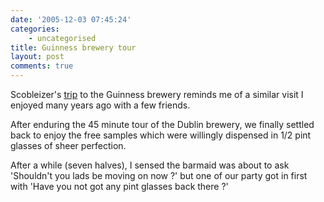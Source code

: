 ```yaml
---
date: '2005-12-03 07:45:24'
categories:
    - uncategorised
title: Guinness brewery tour
layout: post
comments: true
---
```


Scobleizer's
[trip](http://scobleizer.wordpress.com/2005/12/02/guinness-anyone/) to
the Guinness brewery reminds me of a similar visit I enjoyed many years
ago with a few friends.

After enduring the 45 minute tour of the Dublin brewery, we finally
settled back to enjoy the free samples which were willingly dispensed in
1/2 pint glasses of sheer perfection.

After a while (seven halves), I sensed the barmaid was about to ask
'Shouldn't you lads be moving on now ?' but one of our party got in
first with 'Have you not got any pint glasses back there ?'
